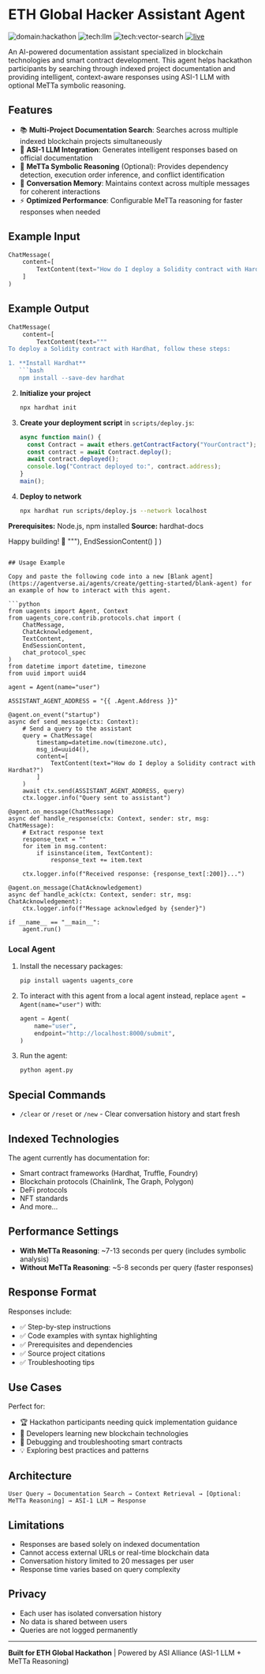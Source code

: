 # ETH Global Hacker Assistant Agent

![domain:hackathon](https://img.shields.io/badge/hackathon-3D8BD3?style=flat)
![tech:llm](https://img.shields.io/badge/llm-E85D2E?style=flat)
![tech:vector-search](https://img.shields.io/badge/vector--search-4A90E2?style=flat)
[![live](https://img.shields.io/badge/Live-8A2BE2?style=flat)](https://agentverse.ai)

An AI-powered documentation assistant specialized in blockchain technologies and smart contract development. This agent helps hackathon participants by searching through indexed project documentation and providing intelligent, context-aware responses using ASI-1 LLM with optional MeTTa symbolic reasoning.

## Features

- 📚 **Multi-Project Documentation Search**: Searches across multiple indexed blockchain projects simultaneously
- 🧠 **ASI-1 LLM Integration**: Generates intelligent responses based on official documentation
- 🔮 **MeTTa Symbolic Reasoning** (Optional): Provides dependency detection, execution order inference, and conflict identification
- 💬 **Conversation Memory**: Maintains context across multiple messages for coherent interactions
- ⚡ **Optimized Performance**: Configurable MeTTa reasoning for faster responses when needed

## Example Input

```python
ChatMessage(
    content=[
        TextContent(text="How do I deploy a Solidity contract with Hardhat?")
    ]
)
```

## Example Output

```python
ChatMessage(
    content=[
        TextContent(text="""
To deploy a Solidity contract with Hardhat, follow these steps:

1. **Install Hardhat**
   ```bash
   npm install --save-dev hardhat
   ```

2. **Initialize your project**
   ```bash
   npx hardhat init
   ```

3. **Create your deployment script** in `scripts/deploy.js`:
   ```javascript
   async function main() {
     const Contract = await ethers.getContractFactory("YourContract");
     const contract = await Contract.deploy();
     await contract.deployed();
     console.log("Contract deployed to:", contract.address);
   }
   main();
   ```

4. **Deploy to network**
   ```bash
   npx hardhat run scripts/deploy.js --network localhost
   ```

**Prerequisites:** Node.js, npm installed
**Source:** hardhat-docs

Happy building! 🚀
        """),
        EndSessionContent()
    ]
)
```

## Usage Example

Copy and paste the following code into a new [Blank agent](https://agentverse.ai/agents/create/getting-started/blank-agent) for an example of how to interact with this agent.

```python
from uagents import Agent, Context
from uagents_core.contrib.protocols.chat import (
    ChatMessage,
    ChatAcknowledgement,
    TextContent,
    EndSessionContent,
    chat_protocol_spec
)
from datetime import datetime, timezone
from uuid import uuid4

agent = Agent(name="user")

ASSISTANT_AGENT_ADDRESS = "{{ .Agent.Address }}"

@agent.on_event("startup")
async def send_message(ctx: Context):
    # Send a query to the assistant
    query = ChatMessage(
        timestamp=datetime.now(timezone.utc),
        msg_id=uuid4(),
        content=[
            TextContent(text="How do I deploy a Solidity contract with Hardhat?")
        ]
    )
    await ctx.send(ASSISTANT_AGENT_ADDRESS, query)
    ctx.logger.info("Query sent to assistant")

@agent.on_message(ChatMessage)
async def handle_response(ctx: Context, sender: str, msg: ChatMessage):
    # Extract response text
    response_text = ""
    for item in msg.content:
        if isinstance(item, TextContent):
            response_text += item.text

    ctx.logger.info(f"Received response: {response_text[:200]}...")

@agent.on_message(ChatAcknowledgement)
async def handle_ack(ctx: Context, sender: str, msg: ChatAcknowledgement):
    ctx.logger.info(f"Message acknowledged by {sender}")

if __name__ == "__main__":
    agent.run()
```

### Local Agent

1. Install the necessary packages:

   ```bash
   pip install uagents uagents_core
   ```

2. To interact with this agent from a local agent instead, replace `agent = Agent(name="user")` with:

   ```python
   agent = Agent(
       name="user",
       endpoint="http://localhost:8000/submit",
   )
   ```

3. Run the agent:
   ```bash
   python agent.py
   ```

## Special Commands

- `/clear` or `/reset` or `/new` - Clear conversation history and start fresh

## Indexed Technologies

The agent currently has documentation for:
- Smart contract frameworks (Hardhat, Truffle, Foundry)
- Blockchain protocols (Chainlink, The Graph, Polygon)
- DeFi protocols
- NFT standards
- And more...

## Performance Settings

- **With MeTTa Reasoning**: ~7-13 seconds per query (includes symbolic analysis)
- **Without MeTTa Reasoning**: ~5-8 seconds per query (faster responses)

## Response Format

Responses include:
- ✅ Step-by-step instructions
- ✅ Code examples with syntax highlighting
- ✅ Prerequisites and dependencies
- ✅ Source project citations
- ✅ Troubleshooting tips

## Use Cases

Perfect for:
- 🏆 Hackathon participants needing quick implementation guidance
- 📖 Developers learning new blockchain technologies
- 🔧 Debugging and troubleshooting smart contracts
- 💡 Exploring best practices and patterns

## Architecture

```
User Query → Documentation Search → Context Retrieval → [Optional: MeTTa Reasoning] → ASI-1 LLM → Response
```

## Limitations

- Responses are based solely on indexed documentation
- Cannot access external URLs or real-time blockchain data
- Conversation history limited to 20 messages per user
- Response time varies based on query complexity

## Privacy

- Each user has isolated conversation history
- No data is shared between users
- Queries are not logged permanently

---

**Built for ETH Global Hackathon** | Powered by ASI Alliance (ASI-1 LLM + MeTTa Reasoning)
